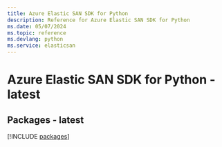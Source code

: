 ```yaml
---
title: Azure Elastic SAN SDK for Python
description: Reference for Azure Elastic SAN SDK for Python
ms.date: 05/07/2024
ms.topic: reference
ms.devlang: python
ms.service: elasticsan
---
```

# Azure Elastic SAN SDK for Python - latest
## Packages - latest
[!INCLUDE [packages](elastic-san-index.md)]